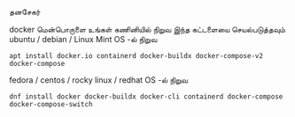 தனசேகர் 


docker மென்பொருளை உங்கள் கணினியில் நிறுவ இந்த கட்டளையை செயல்படுத்தவும் 
ubuntu / debian / Linux Mint OS -ல்  நிறுவ
```
apt install docker.io containerd docker-buildx docker-compose-v2 docker-compose
```
fedora / centos / rocky linux / redhat OS -ல்  நிறுவ
```
dnf install docker docker-buildx docker-cli containerd docker-compose docker-compose-switch
```

